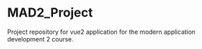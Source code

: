 # MAD2_Project
Project repository for vue2 application for the modern application development 2 course.
